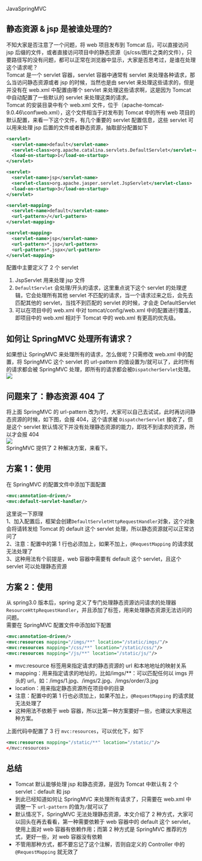 JavaSpringMVC
<a name="O0uH4"></a>
## 静态资源 & jsp 是被谁处理的?
不知大家是否注意了一个问题，将 web 项目发布到 Tomcat 后，可以直接访问 jsp 后缀的文件，或者直接访问项目中的静态资源（js/css/图片之类的文件），只要路径写的没有问题，都可以正常在浏览器中显示，大家是否思考过，是谁在处理这个请求呢？<br />Tomcat 是一个 servlet 容器，servlet 容器中通常有 servlet 来处理各种请求，那么当访问静态资源或者 jsp 的时候，当然也是由 servlet 来处理这些请求的，但是并没有在 web.xml 中配置由哪个 servlet 来处理这些请求啊，这是因为 Tomcat 中自动配置了一些默认的 servlet 来处理这类的请求。<br />Tomcat 的安装目录中有个 web.xml 文件，位于（apache-tomcat-9.0.46\conf\web.xml），这个文件相当于对发布到 Tomcat 中的所有 web 项目的默认配置，来看一下这个文件，有几个重要的 servlet 配置信息，这些 servlet 可以用来处理 jsp 后置的文件或者静态资源，抽取部分配置如下
```xml
<servlet>
  <servlet-name>default</servlet-name>
  <servlet-class>org.apache.catalina.servlets.DefaultServlet</servlet-class>
  <load-on-startup>1</load-on-startup>
</servlet>

<servlet>
  <servlet-name>jsp</servlet-name>
  <servlet-class>org.apache.jasper.servlet.JspServlet</servlet-class>
  <load-on-startup>3</load-on-startup>
</servlet>

<servlet-mapping>
  <servlet-name>default</servlet-name>
  <url-pattern>/</url-pattern>
</servlet-mapping>

<servlet-mapping>
  <servlet-name>jsp</servlet-name>
  <url-pattern>*.jsp</url-pattern>
  <url-pattern>*.jspx</url-pattern>
</servlet-mapping>
```
配置中主要定义了 2 个 servlet

1. JspServlet 用来处理 jsp 文件
2. `DefaultServlet` 会处理/开头的请求，这里重点说下这个 servlet 的处理逻辑，它会处理所有其他 servlet 不匹配的请求，当一个请求过来之后，会先去匹配其他的 servlet，当找不到匹配的 servlet 的时候，才会走 DefaultServlet
3. 可以在项目中的 web.xml 中对 tomcat/config/web.xml 中的配置进行覆盖，即项目中的 web.xml 相对于 Tomcat  中的 web.xml 有更高的优先级。
<a name="sWiEy"></a>
## 如何让 SpringMVC 处理所有请求？
如果想让 SpringMVC 来处理所有的请求，怎么做呢？只需修改 web.xml 中的配置，将 SpringMVC 这个 servlet 的 url-pattern 的值设置为/就可以了，此时所有的请求都会被 SpringMVC 处理，即所有的请求都会被`DispatcherServlet`处理。<br />![](https://cdn.nlark.com/yuque/0/2023/png/396745/1683906749972-89895698-a2b5-4620-af62-757aaf987604.png#averageHue=%23fdfcfb&clientId=u617b433d-1ec5-4&from=paste&id=u1f7b0d46&originHeight=393&originWidth=849&originalType=url&ratio=2.5&rotation=0&showTitle=false&status=done&style=none&taskId=u48b39989-524f-4708-8eb5-d8344f579df&title=)
<a name="W0ans"></a>
## 问题来了：静态资源 404 了
将上面 SpringMVC 的 url-pattern 改为/时，大家可以自己去试试，此时再访问静态资源的时候，如下图，会报 404，这个请求被 `DispatcherServlet` 接收了，但是这个 servlet 默认情况下并没有处理静态资源的能力，即找不到请求的资源，所以才会报 404<br />![](https://cdn.nlark.com/yuque/0/2023/png/396745/1683906750057-12797a1c-7384-4dbe-9b5c-260afe0d2e9e.png#averageHue=%23eace9d&clientId=u617b433d-1ec5-4&from=paste&id=u0b854cef&originHeight=215&originWidth=568&originalType=url&ratio=2.5&rotation=0&showTitle=false&status=done&style=none&taskId=ue931013d-f1fc-4e63-94db-fbe7958779a&title=)<br />SpringMVC 提供了 2 种解决方案，来看下。
<a name="twqNy"></a>
## 方案 1：使用
在 SpringMVC 的配置文件中添加下面配置
```xml
<mvc:annotation-driven/>
<mvc:default-servlet-handler/>
```
这里说一下原理<br />1、加入配置后，框架会创建`DefaultServletHttpRequestHandler`对象，这个对象会将请转发给 Tomcat 的 default 这个 servlet 处理，所以静态资源就可以正常访问了<br />2、注意：配置中的第 1 行也必须加上，如果不加上，`@RequestMapping` 的请求就无法处理了<br />3、这种用法有个前提是，web 容器中需要有 default 这个 servlet，且这个 servlet 可以处理静态资源
<a name="mDJjE"></a>
## 方案 2：使用
从 spring3.0 版本后，spring 定义了专门处理静态资源访问请求的处理器`ResourceHttpRequestHandler`，并且添加了标签，用来处理静态资源无法访问的问题。<br />需要在 SpringMVC 配置文件中添加如下配置
```xml
<mvc:annotation-driven/>
<mvc:resources mapping="/imgs/**" location="/static/imgs/"/>
<mvc:resources mapping="/css/**" location="/static/css/"/>
<mvc:resources mapping="/js/**" location="/static/js/"/>
```

- mvc:resource 标签用来指定请求的静态资源的 url 和本地地址的映射关系
- mapping：用来指定请求的地址的，比如/imgs/**：可以匹配任何以 imgs 开头的 url，如：/imgs/1.jpg、/imgs/2.jpg、/imgs/order/3.jpg
- location：用来指定静态资源所在项目中的目录
- 注意：配置中的第 1 行也必须加上，如果不加上，`@RequestMapping` 的请求就无法处理了
- 这种用法不依赖于 web 容器，所以比第一种方案要好一些，也建议大家用这种方案。

上面代码中配置了 3 行 `mvc:resources`，可以优化下，如下
```xml
<mvc:resources mapping="/static/**" location="/static/"/>
</mvc:resources>
```
<a name="ZDc1c"></a>
## 总结

- Tomcat 默认能够处理 jsp 和静态资源，是因为 Tomcat 中默认有 2 个 servlet：default 和 jsp
- 到此已经知道如何让 SpringMVC 来处理所有请求了，只需要在 web.xml 中调整一下 `url-pattern` 的值为`/`就可以了
- 默认情况下，SpringMVC 无法处理静态资源，本文介绍了 2 种方式，大家可以回头在再去看看，第一种需要依赖于 web 容器中的 default 这个 servlet，使用上面对 web 容器有依赖作用；而第 2 种方式是 SpringMVC 推荐的方式，更好一些，对 web 容器没有依赖
- 不管用那种方式，都不要忘记了这个注解，否则自定义的 Controller 中的`@RequestMapping` 就无效了
